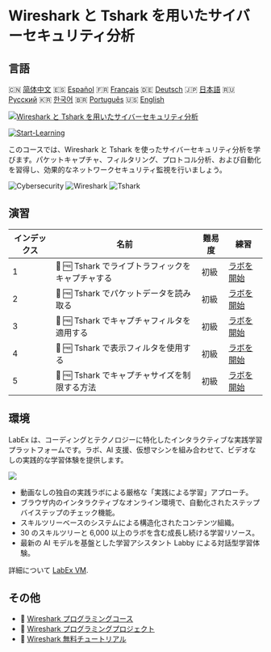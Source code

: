 # Wireshark と Tshark を用いたサイバーセキュリティ分析

## 言語

🇨🇳 [简体中文](README_zh.md) 🇪🇸 [Español](README_es.md) 🇫🇷 [Français](README_fr.md) 🇩🇪 [Deutsch](README_de.md) 🇯🇵 [日本語](README_ja.md) 🇷🇺 [Русский](README_ru.md) 🇰🇷 [한국어](README_ko.md) 🇧🇷 [Português](README_pt.md) 🇺🇸 [English](README.md) 

[![Wireshark と Tshark を用いたサイバーセキュリティ分析](https://cover-creator.labex.io/cybersecurity-analysis-with-wireshark-and-tshark.png?lang=ja)](https://labex.io/ja/courses/cybersecurity-analysis-with-wireshark-and-tshark)

[![Start-Learning](https://img.shields.io/badge/Start-Learning-whitesmoke?style=for-the-badge)](https://labex.io/ja/courses/cybersecurity-analysis-with-wireshark-and-tshark)

このコースでは、Wireshark と Tshark を使ったサイバーセキュリティ分析を学びます。パケットキャプチャ、フィルタリング、プロトコル分析、および自動化を習得し、効果的なネットワークセキュリティ監視を行いましょう。

![Cybersecurity](https://img.shields.io/badge/Cybersecurity-whitesmoke?style=for-the-badge&logo=cybersecurity)
![Wireshark](https://img.shields.io/badge/Wireshark-whitesmoke?style=for-the-badge&logo=wireshark)
![Tshark](https://img.shields.io/badge/Tshark-whitesmoke?style=for-the-badge&logo=tshark)


## 演習

|   インデックス | 名前                                              | 難易度   | 練習                                                                                                                    |
|----------------|---------------------------------------------------|----------|-------------------------------------------------------------------------------------------------------------------------|
|              1 | 📖 🆓 Tshark でライブトラフィックをキャプチャする | 初級     | <a target='_blank' href='https://labex.io/ja/tutorials/wireshark-capture-live-traffic-in-tshark-548916'>ラボを開始</a>  |
|              2 | 📖 🆓 Tshark でパケットデータを読み取る           | 初級     | <a target='_blank' href='https://labex.io/ja/tutorials/wireshark-read-packet-data-in-tshark-548937'>ラボを開始</a>      |
|              3 | 📖 🆓 Tshark でキャプチャフィルタを適用する       | 初級     | <a target='_blank' href='https://labex.io/ja/tutorials/wireshark-apply-capture-filters-in-tshark-548914'>ラボを開始</a> |
|              4 | 📖 🆓 Tshark で表示フィルタを使用する             | 初級     | <a target='_blank' href='https://labex.io/ja/tutorials/wireshark-use-display-filters-in-tshark-548939'>ラボを開始</a>   |
|              5 | 📖 🆓 Tshark でキャプチャサイズを制限する方法     | 初級     | <a target='_blank' href='https://labex.io/ja/tutorials/wireshark-limit-capture-size-in-tshark-548932'>ラボを開始</a>    |

## 環境

LabEx は、コーディングとテクノロジーに特化したインタラクティブな実践学習プラットフォームです。ラボ、AI 支援、仮想マシンを組み合わせて、ビデオなしの実践的な学習体験を提供します。

![](https://tutorial-screenshot.getvm.io/images/vm-1725247253.png)

- 動画なしの独自の実践ラボによる厳格な「実践による学習」アプローチ。
- ブラウザ内のインタラクティブなオンライン環境で、自動化されたステップバイステップのチェック機能。
- スキルツリーベースのシステムによる構造化されたコンテンツ組織。
- 30 のスキルツリーと 6,000 以上のラボを含む成長し続ける学習リソース。
- 最新の AI モデルを基盤とした学習アシスタント Labby による対話型学習体験。

詳細について [LabEx VM](https://support.labex.io/using-labex/virtual-machine).

## その他

- 🔗 [Wireshark プログラミングコース](https://github.com/labex-labs/awesome-programming-courses)
- 🔗 [Wireshark プログラミングプロジェクト](https://github.com/labex-labs/awesome-programming-projects)
- 🔗 [Wireshark 無料チュートリアル](https://github.com/labex-labs/wireshark-free-tutorials)

